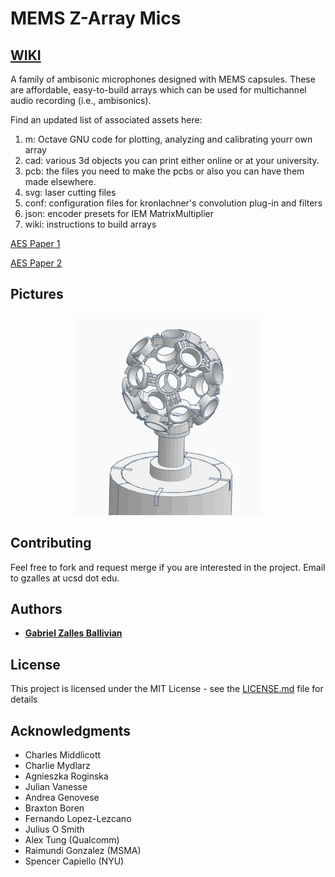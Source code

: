 # MEMS Z-Array Mics

## [WIKI](https://github.com/gzalles/ambisonics-z-array/wiki)

A family of ambisonic microphones designed with MEMS capsules. These are affordable, easy-to-build arrays which can be used for multichannel audio recording (i.e., ambisonics).

Find an updated list of associated assets here:

1. m: Octave GNU code for plotting, analyzing and calibrating yourr own array
2. cad: various 3d objects you can print either online or at your university.
3. pcb: the files you need to make the pcbs or also you can have them made elsewhere.
4. svg: laser cutting files
5. conf: configuration files for kronlachner's convolution plug-in and filters
6. json: encoder presets for IEM MatrixMultiplier
7. wiki: instructions to build arrays

[AES Paper 1](https://www.researchgate.net/publication/320188555_A_Low-Cost_High-Quality_MEMS_Ambisonic_Microphone)

[AES Paper 2](https://www.researchgate.net/publication/338123588_Effects_of_Capsule_Coincidence_in_FOA_using_MEMS_Objective_Experiment)

<!-- TODO: move links to site.
 -->
 


## Pictures

<p align="center">
  <img width="60%" height="60%" src="icosa.png">
  <figcaption>

## Contributing

Feel free to fork and request merge if you are interested in the project. Email to gzalles at ucsd dot edu.

## Authors

* [**Gabriel Zalles Ballivian**](http://gabrielzalles.com/)

## License

This project is licensed under the MIT License - see the [LICENSE.md](LICENSE.md) file for details

## Acknowledgments

* Charles Middlicott
* Charlie Mydlarz
* Agnieszka Roginska
* Julian Vanesse
* Andrea Genovese
* Braxton Boren
* Fernando Lopez-Lezcano
* Julius O Smith
* Alex Tung (Qualcomm)
* Raimundi Gonzalez (MSMA)
* Spencer Capiello (NYU)
